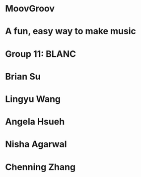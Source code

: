 # MoovGroov
# A fun, easy way to make music

# Group 11: BLANC
# Brian Su
# Lingyu Wang
# Angela Hsueh
# Nisha Agarwal
# Chenning Zhang
